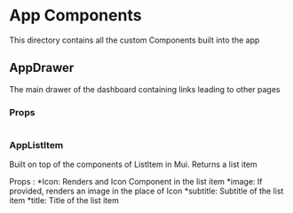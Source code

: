 # App Components
This directory contains all the custom Components built into the app

## AppDrawer
The main drawer of the dashboard containing links leading to other pages
### Props
``` open: Takes Boolean value indicating whether the drawers is open or not
```

### AppListItem
Built on top of the components of ListItem in Mui. Returns a list item
        

Props : *Icon: Renders and Icon Component in the list item
        *image: If provided, renders an image in the place of Icon
        *subtitle: Subtitle of the list item
        *title: Title of the list item
        




